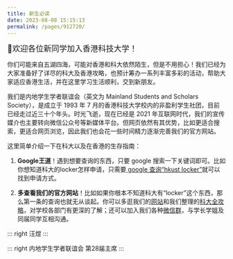 ```yaml
---
title: 新生必读
date: 2023-08-08 15:15:13
permalink: /pages/912720/
---
```


<p>
<font size=4>🚀欢迎各位新同学加入香港科技大学！</font>
</p>
你们可能来自五湖四海，可能对香港和科大依然陌生，但是不用担心！我们已经为大家准备好了详尽的科大及香港攻略，也预计筹办一系列丰富多彩的活动，帮助大家适应香港生活，并在这里学习生活顺利，交到新朋友。

我们是内地学生学者联谊会（英文为 Mainland Students and Scholars Society），是成立于 1993 年 7 月的香港科技大学校内的非盈利学生社团，目前已经走过近三十个年头。时光飞逝，现在已经是 2021 年互联网时代，我们的宣传媒介也主要转向微信公众号等新媒体平台。但网页依然有其优势，比如更适合搜索，更适合网页浏览，因此我们也会花一些时间精力逐渐完善我们的官方网站。

这里简单介绍一下在科大以及在香港的生存指南：

1. **Google王道**！遇到想要查询的东西，只要 google 搜索一下关键词即可。比如你想知道科大的locker怎样申请，只需要[ google 查询“hkust locker”](https://www.google.com/search?q=hkust+locker&oq=hkust+locker&aqs=chrome..69i57j35i39j0i22i30.1708j0j7&sourceid=chrome&ie=UTF-8)就可以找到申请方式。

2. **多查看我们的官方网站**！比如如果你根本不知道科大有“locker”这个东西，那么第一条的查询也就无从谈起。你可以多逛我们的[网站](/)和我们整理的[科大全攻略](/pages/d05bfa/)，对学校各部门有更深的了解；还可以加入我们各种[微信群](/pages/501948/)，与学长学姐及同届同学互相沟通。


::: right
汪煜
:::

::: right
内地学生学者联谊会 第28届主席
:::

